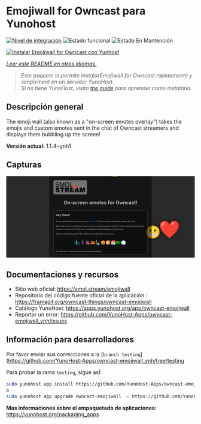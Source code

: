 <!--
Este archivo README esta generado automaticamente<https://github.com/YunoHost/apps/tree/master/tools/readme_generator>
No se debe editar a mano.
-->

# Emojiwall for Owncast para Yunohost

[![Nivel de integración](https://dash.yunohost.org/integration/owncast-emojiwall.svg)](https://dash.yunohost.org/appci/app/owncast-emojiwall) ![Estado funcional](https://ci-apps.yunohost.org/ci/badges/owncast-emojiwall.status.svg) ![Estado En Mantención](https://ci-apps.yunohost.org/ci/badges/owncast-emojiwall.maintain.svg)

[![Instalar Emojiwall for Owncast con Yunhost](https://install-app.yunohost.org/install-with-yunohost.svg)](https://install-app.yunohost.org/?app=owncast-emojiwall)

*[Leer este README en otros idiomas.](./ALL_README.md)*

> *Este paquete le permite instalarEmojiwall for Owncast rapidamente y simplement en un servidor YunoHost.*  
> *Si no tiene YunoHost, visita [the guide](https://yunohost.org/install) para aprender como instalarla.*

## Descripción general

The emoji wall (also known as a "on-screen emotes overlay") takes the emojis and custom emotes sent in the chat of Owncast streamers and displays them bubbling up the screen!


**Versión actual:** 1.1.4~ynh1

## Capturas

![Captura de Emojiwall for Owncast](./doc/screenshots/emojiwall.png)

## Documentaciones y recursos

- Sitio web oficial: <https://smol.stream/emojiwall>
- Repositorio del código fuente oficial de la aplicación : <https://framagit.org/owncast-things/owncast-emojiwall>
- Catálogo YunoHost: <https://apps.yunohost.org/app/owncast-emojiwall>
- Reportar un error: <https://github.com/YunoHost-Apps/owncast-emojiwall_ynh/issues>

## Información para desarrolladores

Por favor enviar sus correcciones a la [`branch testing`](https://github.com/YunoHost-Apps/owncast-emojiwall_ynh/tree/testing

Para probar la rama `testing`, sigue asÍ:

```bash
sudo yunohost app install https://github.com/YunoHost-Apps/owncast-emojiwall_ynh/tree/testing --debug
o
sudo yunohost app upgrade owncast-emojiwall -u https://github.com/YunoHost-Apps/owncast-emojiwall_ynh/tree/testing --debug
```

**Mas informaciones sobre el empaquetado de aplicaciones:** <https://yunohost.org/packaging_apps>
